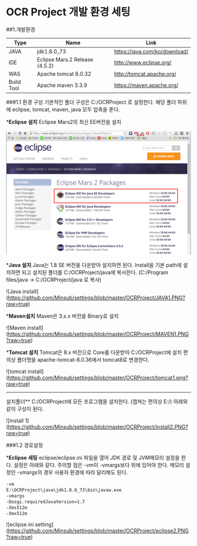 OCR Project 개발 환경 세팅
=====================

##1.개발환경

Type | Name   | Link
---- | -------|---------
JAVA | jdk1.8.0_73  | https://java.com/ko/download/
IDE  | Eclipse Mars.2 Release (4.5.2) | http://www.eclipse.org/
WAS  | Apache tomcat 8.0.32 | http://tomcat.apache.org/
Build Tool | Apache maven 3.3.9 |https://maven.apache.org/

###1.1 환경 구성
기본적인 폴더 구성은 C:/OCRProject 로 설정한다.
해당 폴더 하위에 eclipse, tomcat, maven, java 모두 압축을 푼다.

***Eclipse 설치**
Eclipse Mars2의 최신 EE버전을 설치

![Eclipse Install](https://raw.githubusercontent.com/Minsub/settings/master/OCRProject/eclipse1.PNG)

***Java 설치**
Java는 1.8 SE 버전을 다운받아 설치하면 된다. Install을 기본 path에 설치하면 되고 설치된 폴더를 C:/OCRProject/java에 복사한다.
(C:/Program files/java -> C:/OCRProject/java 로 복사)

![Java install]
(https://github.com/Minsub/settings/blob/master/OCRProject/JAVA1.PNG?raw=true)

***Maven설치**
Maven은 3.x.x 버전을 Binary로 설치

![Maven install]
(https://github.com/Minsub/settings/blob/master/OCRProject/MAVEN1.PNG?raw=true)

***Tomcat 설치**
Tomcat은 8.x 버전으로 Core를 다운받아 C:/OCRProject에 설치
편의상 폴더명을 apache-tomcat-8.0.36에서 tomcat8로 변경한다.

![tomcat install]
(https://github.com/Minsub/settings/blob/master/OCRProject/tomcat1.png?raw=true)
***
설치폴더**
C:/OCRProject에 모든 프로그램을 설치한다. (캡쳐는 편의상 E:/)
아래와 같이 구성이 된다.

![install 1]
(https://github.com/Minsub/settings/blob/master/OCRProject/install2.PNG?raw=true)


###1.2 경로설정

***Eclipse 세팅**
eclipse/eclipse.ini 파일을 열어 JDK 경로 및 JVM메모리 설정을 한다.
설정은 아래와 같다. 주의할 점은 -vm이 -vmargs보다 위에 있어야 한다.
메모리 설정인 -vmargs의 경우 사용자 환경에 따라 달리해도 된다.

	-vm
	E:\OCRProject\java\jdk1.8.0_73\bin\javaw.exe
	-vmargs
	-Dosgi.requiredJavaVersion=1.7
	-Xms512m
	-Xmx512m

![eclipse ini setting]
(https://github.com/Minsub/settings/blob/master/OCRProject/eclipse2.PNG?raw=true)
